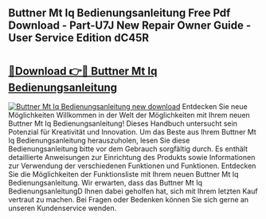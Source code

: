 ## Buttner Mt Iq Bedienungsanleitung Free Pdf Download - Part-U7J New Repair Owner Guide - User Service Edition dC45R

# <h2><a href="http://df0hga.blite.top/?on=Buttner+Mt+Iq+Bedienungsanleitung">🔗Download 👉🔴 Buttner Mt Iq Bedienungsanleitung</a></h2>

[![Buttner Mt Iq Bedienungsanleitung new download](https://i.imgur.com/lujVjoI.png)](http://df0hga.blite.top/?on=Buttner+Mt+Iq+Bedienungsanleitung)
Entdecken Sie neue Möglichkeiten Willkommen in der Welt der Möglichkeiten mit Ihrem neuen Buttner Mt Iq Bedienungsanleitung! Dieses Handbuch untersucht sein Potenzial für Kreativität und Innovation. Um das Beste aus Ihrem Buttner Mt Iq Bedienungsanleitung herauszuholen, lesen Sie diese Bedienungsanleitung bitte vor dem Gebrauch sorgfältig durch. Es enthält detaillierte Anweisungen zur Einrichtung des Produkts sowie Informationen zur Verwendung der verschiedenen Funktionen und Funktionen. Entdecken Sie die Möglichkeiten der Funktionsliste mit Ihrem neuen Buttner Mt Iq Bedienungsanleitung. Wir erwarten, dass das Buttner Mt Iq BedienungsanleitungD Ihnen dabei geholfen hat, sich mit Ihrem letzten Kauf vertraut zu machen. Bei Fragen oder Bedenken können Sie sich gerne an unseren Kundenservice wenden.
